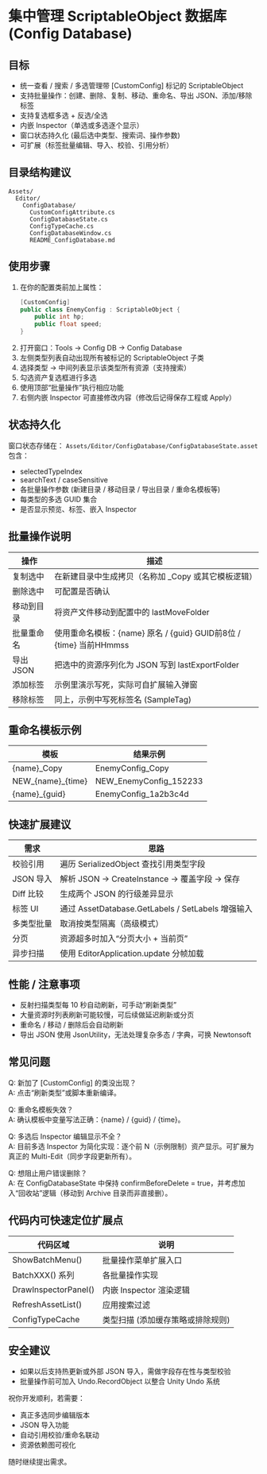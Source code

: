 ﻿# 集中管理 ScriptableObject 数据库 (Config Database)

## 目标
- 统一查看 / 搜索 / 多选管理带 [CustomConfig] 标记的 ScriptableObject
- 支持批量操作：创建、删除、复制、移动、重命名、导出 JSON、添加/移除标签
- 支持复选框多选 + 反选/全选
- 内嵌 Inspector（单选或多选逐个显示）
- 窗口状态持久化 (最后选中类型、搜索词、操作参数)
- 可扩展（标签批量编辑、导入、校验、引用分析）

## 目录结构建议
```
Assets/
  Editor/
    ConfigDatabase/
      CustomConfigAttribute.cs
      ConfigDatabaseState.cs
      ConfigTypeCache.cs
      ConfigDatabaseWindow.cs
      README_ConfigDatabase.md
```

## 使用步骤
1. 在你的配置类前加上属性：
   ```csharp
   [CustomConfig]
   public class EnemyConfig : ScriptableObject {
       public int hp;
       public float speed;
   }
   ```
2. 打开窗口：Tools → Config DB → Config Database
3. 左侧类型列表自动出现所有被标记的 ScriptableObject 子类
4. 选择类型 → 中间列表显示该类型所有资源（支持搜索）
5. 勾选资产复选框进行多选
6. 使用顶部“批量操作”执行相应功能
7. 右侧内嵌 Inspector 可直接修改内容（修改后记得保存工程或 Apply）

## 状态持久化
窗口状态存储在：
`Assets/Editor/ConfigDatabase/ConfigDatabaseState.asset`
包含：
- selectedTypeIndex
- searchText / caseSensitive
- 各批量操作参数 (新建目录 / 移动目录 / 导出目录 / 重命名模板等)
- 每类型的多选 GUID 集合
- 是否显示预览、标签、嵌入 Inspector

## 批量操作说明
| 操作 | 描述 |
|------|------|
| 复制选中 | 在新建目录中生成拷贝（名称加 _Copy 或其它模板逻辑） |
| 删除选中 | 可配置是否确认 |
| 移动到目录 | 将资产文件移动到配置中的 lastMoveFolder |
| 批量重命名 | 使用重命名模板：{name} 原名 / {guid} GUID前8位 / {time} 当前HHmmss |
| 导出 JSON | 把选中的资源序列化为 JSON 写到 lastExportFolder |
| 添加标签 | 示例里演示写死，实际可自扩展输入弹窗 |
| 移除标签 | 同上，示例中写死标签名 (SampleTag) |

## 重命名模板示例
| 模板 | 结果示例 |
|------|----------|
| {name}_Copy | EnemyConfig_Copy |
| NEW_{name}_{time} | NEW_EnemyConfig_152233 |
| {name}_{guid} | EnemyConfig_1a2b3c4d |

## 快速扩展建议
| 需求 | 思路 |
|------|------|
| 校验引用 | 遍历 SerializedObject 查找引用类型字段 |
| JSON 导入 | 解析 JSON -> CreateInstance -> 覆盖字段 -> 保存 |
| Diff 比较 | 生成两个 JSON 的行级差异显示 |
| 标签 UI | 通过 AssetDatabase.GetLabels / SetLabels 增强输入 |
| 多类型批量 | 取消按类型隔离（高级模式） |
| 分页 | 资源超多时加入“分页大小 + 当前页” |
| 异步扫描 | 使用 EditorApplication.update 分帧加载 |

## 性能 / 注意事项
- 反射扫描类型每 10 秒自动刷新，可手动“刷新类型”
- 大量资源时列表刷新可能较慢，可后续做延迟刷新或分页
- 重命名 / 移动 / 删除后会自动刷新
- 导出 JSON 使用 JsonUtility，无法处理复杂多态 / 字典，可换 Newtonsoft

## 常见问题
Q: 新加了 [CustomConfig] 的类没出现？  
A: 点击“刷新类型”或脚本重新编译。

Q: 重命名模板失效？  
A: 确认模板中变量写法正确：{name} / {guid} / {time}。

Q: 多选后 Inspector 编辑显示不全？  
A: 目前多选 Inspector 为简化实现：逐个前 N（示例限制）资产显示。可扩展为真正的 Multi-Edit（同步字段更新所有）。

Q: 想阻止用户错误删除？  
A: 在 ConfigDatabaseState 中保持 confirmBeforeDelete = true，并考虑加入“回收站”逻辑（移动到 Archive 目录而非直接删）。

## 代码内可快速定位扩展点
| 代码区域 | 说明 |
|----------|------|
| ShowBatchMenu() | 批量操作菜单扩展入口 |
| BatchXXX() 系列 | 各批量操作实现 |
| DrawInspectorPanel() | 内嵌 Inspector 渲染逻辑 |
| RefreshAssetList() | 应用搜索过滤 |
| ConfigTypeCache | 类型扫描 (添加缓存策略或排除规则) |

## 安全建议
- 如果以后支持热更新或外部 JSON 导入，需做字段存在性与类型校验
- 批量操作前可加入 Undo.RecordObject 以整合 Unity Undo 系统

祝你开发顺利，若需要：
- 真正多选同步编辑版本
- JSON 导入功能
- 自动引用校验/重命名联动
- 资源依赖图可视化

随时继续提出需求。